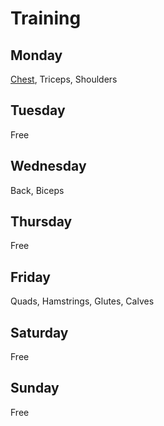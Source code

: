 # Training

## Monday
[Chest](muscle-groups/chest.md), Triceps, Shoulders

## Tuesday
Free

## Wednesday
Back, Biceps

## Thursday
Free

## Friday
Quads, Hamstrings, Glutes, Calves

## Saturday
Free

## Sunday
Free
